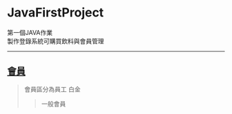 # JavaFirstProject
第一個JAVA作業<br>
製作登錄系統可購買飲料與會員管理<br>

<hr>

## [會員](#javafirstproject)
> 會員區分為員工
> 白金
>> 一般會員

